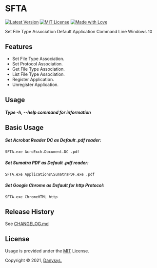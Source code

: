 # SFTA

[![Latest Version](https://img.shields.io/badge/Latest-v1.3.1-green.svg)]()
[![MIT License](https://img.shields.io/github/license/mashape/apistatus.svg)]()
[![Made with Love](https://img.shields.io/badge/Made%20with-%E2%9D%A4-red.svg?colorB=11a9f7)]()


Set File Type Association Default Application Command Line Windows 10


## Features
* Set File Type Association.
* Set Protocol Association.
* Get File Type Association.
* List File Type Association.
* Register Application.
* Unregister Application.

## Usage
##### Type -h, --help command for information

## Basic Usage

##### Set Acrobat Reader DC as Default .pdf reader:
```batch
SFTA.exe AcroExch.Document.DC .pdf

```

##### Set Sumatra PDF as Default .pdf reader:
```batch
SFTA.exe Applications\SumatraPDF.exe .pdf

```


##### Set Google Chrome as Default for http Protocol:
```batch
SFTA.exe ChromeHTML http

```


## Release History
See [CHANGELOG.md](CHANGELOG.md)


<!-- ## Acknowledgments & Credits -->


## License

Usage is provided under the [MIT](https://choosealicense.com/licenses/mit/) License.

Copyright © 2021, [Danysys.](https://www.danysys.com)
